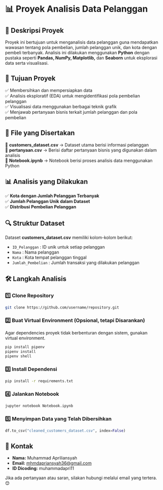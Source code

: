 # 📊 Proyek Analisis Data Pelanggan

## 📌 Deskripsi Proyek
Proyek ini bertujuan untuk menganalisis data pelanggan guna mendapatkan wawasan tentang pola pembelian, jumlah pelanggan unik, dan kota dengan pembeli terbanyak. Analisis ini dilakukan menggunakan **Python** dengan pustaka seperti **Pandas, NumPy, Matplotlib,** dan **Seaborn** untuk eksplorasi data serta visualisasi.

## 🎯 Tujuan Proyek
✅ Membersihkan dan mempersiapkan data  
✅ Analisis eksploratif (EDA) untuk mengidentifikasi pola pembelian pelanggan  
✅ Visualisasi data menggunakan berbagai teknik grafik  
✅ Menjawab pertanyaan bisnis terkait jumlah pelanggan dan pola pembelian  

## 📂 File yang Disertakan
📄 **customers_dataset.csv** → Dataset utama berisi informasi pelanggan  
📄 **pertanyaan.csv** → Berisi daftar pertanyaan bisnis yang digunakan dalam analisis  
📄 **Notebook.ipynb** → Notebook berisi proses analisis data menggunakan Python  

## 📊 Analisis yang Dilakukan
✅ **Kota dengan Jumlah Pelanggan Terbanyak**  
✅ **Jumlah Pelanggan Unik dalam Dataset**  
✅ **Distribusi Pembelian Pelanggan**  

## 🔍 Struktur Dataset
Dataset **customers_dataset.csv** memiliki kolom-kolom berikut:
- `ID_Pelanggan` : ID unik untuk setiap pelanggan  
- `Nama` : Nama pelanggan  
- `Kota` : Kota tempat pelanggan tinggal  
- `Jumlah_Pembelian` : Jumlah transaksi yang dilakukan pelanggan  

## 🛠️ Langkah Analisis
### 1️⃣ Clone Repository
```bash
git clone https://github.com/username/repository.git
```
### 2️⃣ Buat Virtual Environment (Opsional, tetapi Disarankan)
Agar dependencies proyek tidak berbenturan dengan sistem, gunakan virtual environment.
```bash
pip install pipenv
pipenv install
pipenv shell
```
### 3️⃣ Install Dependensi
```bash
pip install -r requirements.txt
```
### 4️⃣ Jalankan Notebook
```bash
jupyter notebook Notebook.ipynb
```
### 5️⃣ Menyimpan Data yang Telah Dibersihkan
```python
df.to_csv("cleaned_customers_dataset.csv", index=False)
```

## 📩 Kontak
- **Nama:** Muhammad Apriliansyah  
- **Email:** [mhmdapriansyah36@gmail.com](mailto:mhmdapriansyah36@gmail.com)  
- **ID Dicoding:** muhammadapri11  

Jika ada pertanyaan atau saran, silakan hubungi melalui email yang tertera. 😊
